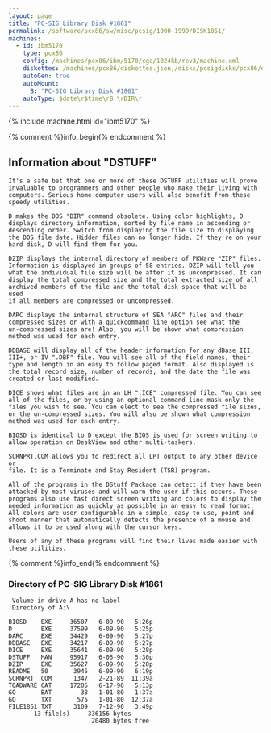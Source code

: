 ```yaml
---
layout: page
title: "PC-SIG Library Disk #1861"
permalink: /software/pcx86/sw/misc/pcsig/1000-1999/DISK1861/
machines:
  - id: ibm5170
    type: pcx86
    config: /machines/pcx86/ibm/5170/cga/1024kb/rev3/machine.xml
    diskettes: /machines/pcx86/diskettes.json,/disks/pcsigdisks/pcx86/diskettes.json
    autoGen: true
    autoMount:
      B: "PC-SIG Library Disk #1861"
    autoType: $date\r$time\rB:\rDIR\r
---
```


{% include machine.html id="ibm5170" %}

{% comment %}info_begin{% endcomment %}

## Information about "DSTUFF"

    It's a safe bet that one or more of these DSTUFF utilities will prove
    invaluable to programmers and other people who make their living with
    computers. Serious home computer users will also benefit from these
    speedy utilities.
    
    D makes the DOS "DIR" command obsolete. Using color highlights, D
    displays directory information, sorted by file name in ascending or
    descending order. Switch from displaying the file size to displaying
    the DOS file date. Hidden files can no longer hide. If they're on your
    hard disk, D will find them for you.
    
    DZIP displays the internal directory of members of PKWare "ZIP" files.
    Information is displayed in groups of 58 entries. DZIP will tell you
    what the individual file size will be after it is uncompressed. It can
    display the total compressed size and the total extracted size of all
    archived members of the file and the total disk space that will be used
    if all members are compressed or uncompressed.
    
    DARC displays the internal structure of SEA "ARC" files and their
    compressed sizes or with a quickcommand line option see what the
    un-compressed sizes are! Also, you will be shown what compression
    method was used for each entry.
    
    DDBASE will display all of the header information for any dBase III,
    III+, or IV ".DBF" file. You will see all of the field names, their
    type and length in an easy to follow paged format. Also displayed is
    the total record size, number of records, and the date the file was
    created or last modified.
    
    DICE shows what files are in an LH ".ICE" compressed file. You can see
    all of the files, or by using an optional command line mask only the
    files you wish to see. You can elect to see the compressed file sizes,
    or the un-compressed sizes. You will also be shown what compression
    method was used for each entry.
    
    BIOSD is identical to D except the BIOS is used for screen writing to
    allow operation on DeskView and other multi-taskers.
    
    SCRNPRT.COM allows you to redirect all LPT output to any other device or
    file. It is a Terminate and Stay Resident (TSR) program.
    
    All of the programs in the DStuff Package can detect if they have been
    attacked by most viruses and will warn the user if this occurs. These
    programs also use fast direct screen writing and colors to display the
    needed information as quickly as possible in an easy to read format.
    All colors are user configurable in a simple, easy to use, point and
    shoot manner that automatically detects the presence of a mouse and
    allows it to be used along with the cursor keys.
    
    Users of any of these programs will find their lives made easier with
    these utilities.
{% comment %}info_end{% endcomment %}


### Directory of PC-SIG Library Disk #1861

     Volume in drive A has no label
     Directory of A:\

    BIOSD    EXE     36507   6-09-90   5:26p
    D        EXE     37599   6-09-90   5:25p
    DARC     EXE     34429   6-09-90   5:27p
    DDBASE   EXE     34217   6-09-90   5:27p
    DICE     EXE     35641   6-09-90   5:28p
    DSTUFF   MAN     95917   6-05-90   5:30p
    DZIP     EXE     35627   6-09-90   5:28p
    README   50       3945   6-09-90   6:19p
    SCRNPRT  COM      1347   2-21-89  11:39a
    TOADWARE CAT     17205   6-17-90   5:13p
    GO       BAT        38   1-01-80   1:37a
    GO       TXT       575   1-01-80  12:37a
    FILE1861 TXT      3109   7-12-90   3:49p
           13 file(s)     336156 bytes
                           20480 bytes free
